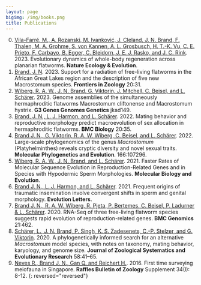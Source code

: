 ```yaml
---
layout: page
bigimg: /img/books.png	
title: Publications
---
```

0. [Vila-Farré, M., A. Rozanski, M. Ivanković, J. Cleland, J. N. Brand, F. Thalen, M. A. Grohme, S. von Kannen, A. L. Grosbusch, H. T.-K. Vu, C. E. Prieto, F. Carbayo, B. Egger, C. Bleidorn, J. E. J. Rasko, and J. C. Rink](https://www.nature.com/articles/s41559-023-02221-7). 2023. Evolutionary dynamics of whole-body regeneration across planarian flatworms. **Nature Ecology & Evolution**.
0. [Brand, J. N](https://frontiersinzoology.biomedcentral.com/articles/10.1186/s12983-023-00509-9#Sec10). 2023. Support for a radiation of free-living flatworms in the African Great Lakes region and the description of five new Macrostomum species. **Frontiers in Zoology** 20:31.
0. [Wiberg, R. A. W., J. N. Brand, G. Viktorin, J. Mitchell, C. Beisel, and L. Schärer](https://doi.org/10.1093/g3journal/jkad149). 2023. Genome assemblies of the simultaneously hermaphroditic flatworms Macrostomum cliftonense and Macrostomum hystrix. **G3 Genes Genomes Genetics** jkad149.
0. [Brand, J. N., L. J. Harmon, and L. Schärer](/papers/brand2022.pdf). 2022. Mating behavior and reproductive morphology predict macroevolution of sex allocation in hermaphroditic flatworms. **BMC Biology** 20:35.
0. [Brand J. N., G. Viktorin, R. A. W. Wiberg, C. Beisel, and L. Schärer](/papers/brand2022b.pdf). 2022. Large-scale phylogenomics of the genus *Macrostomum* (Platyhelminthes) reveals cryptic diversity and novel sexual traits. **Molecular Phylogenetics and Evolution**. 166:107296.
0. [Wiberg, R. A. W., J. N. Brand, and L. Schärer](/papers/wiberg2022.pdf). 2021. Faster Rates of Molecular Sequence Evolution in Reproduction-Related Genes and in Species with Hypodermic Sperm Morphologies. **Molecular Biology and Evolution**.
0. [Brand J. N., L. J. Harmon, and L. Schärer](/papers/brand2021.pdf). 2021. Frequent origins of traumatic insemination involve convergent shifts in sperm and genital morphology. **Evolution Letters**.
0. [Brand J. N., R. A. W. Wiberg, R. Pjeta, P. Bertemes, C. Beisel, P. Ladurner & L. Schärer](/papers/brand2020.pdf). 2020. RNA-Seq of three free-living flatworm species suggests rapid evolution of reproduction-related genes. **BMC Genomics** 21:462.
0. [Schärer, L., J. N. Brand, P. Singh, K. S. Zadesenets, C.-P. Stelzer, and G. Viktorin](/papers/scharer2020.pdf). 2020. A phylogenetically informed search for an alternative *Macrostomum* model species, with notes on taxonomy, mating behavior, karyology, and genome size. **Journal of Zoological Systematics and Evolutionary Research** 58:41–65.
0. [Neves R., Brand J. N., Gan Q. and Reichert H.](/papers/neves2016.pdf). 2016. First time surveying meiofauna in Singapore. **Raffles Bulletin of Zoology** Supplement 34(I): 8-12.
{: reversed="reversed"}
